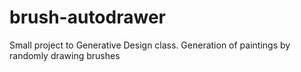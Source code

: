 # brush-autodrawer
Small project to Generative Design class. Generation of paintings by randomly drawing brushes
